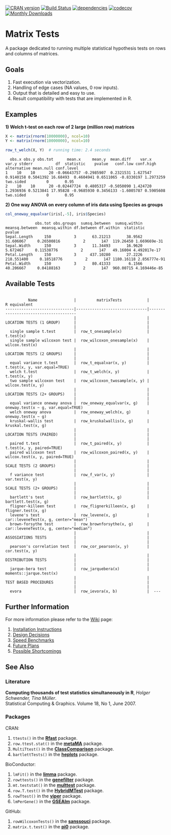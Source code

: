[![CRAN version](http://www.r-pkg.org/badges/version/matrixTests)](https://cran.r-project.org/package=matrixTests)
[![Build Status](https://travis-ci.com/KKPMW/matrixTests.svg?branch=master)](https://travis-ci.com/KKPMW/matrixTests)
[![dependencies](https://tinyverse.netlify.com/badge/matrixTests)](https://CRAN.R-project.org/package=matrixTests)
[![codecov](https://codecov.io/gh/KKPMW/matrixTests/branch/master/graph/badge.svg)](https://codecov.io/gh/KKPMW/matrixTests)
[![Monthly Downloads](https://cranlogs.r-pkg.org/badges/matrixTests)](https://cranlogs.r-pkg.org/badges/matrixTests)

# Matrix Tests #

A package dedicated to running multiple statistical hypothesis tests on rows and columns of matrices.

## Goals ##

1. Fast execution via vectorization.
2. Handling of edge cases (NA values, 0 row inputs).
3. Output that is detailed and easy to use.
4. Result compatibility with tests that are implemented in R.

## Examples ##

**1) Welch t-test on each row of 2 large (million row) matrices**

```r
X <- matrix(rnorm(10000000), ncol=10)
Y <- matrix(rnorm(10000000), ncol=10)

row_t_welch(X, Y)  # running time: 2.4 seconds
```
```
  obs.x obs.y obs.tot      mean.x     mean.y  mean.diff    var.x     var.y stderr          df  statistic    pvalue   conf.low conf.high alternative mean.null conf.level
1    10    10      20 -0.06643757 -0.2985907  0.2321531 1.627547 0.9140158 0.5041392 16.68493  0.4604941 0.6511065 -0.8330197 1.2973259   two.sided         0       0.95
2    10    10      20 -0.02447724  0.4805317 -0.5050090 1.424720 1.2936936 0.5213841 17.95828 -0.9685930 0.3456133 -1.6005787 0.5905608   two.sided         0       0.95
```

**2) One way ANOVA on every column of iris data using Species as groups**

```r
col_oneway_equalvar(iris[,-5], iris$Species)
```
```
             obs.tot obs.groups  sumsq.between  sumsq.within  meansq.between  meansq.within df.between df.within  statistic       pvalue
Sepal.Length     150          3       63.21213       38.9562       31.606067     0.26500816          2       147  119.26450 1.669669e-31
Sepal.Width      150          3       11.34493       16.9620        5.672467     0.11538776          2       147   49.16004 4.492017e-17
Petal.Length     150          3      437.10280       27.2226      218.551400     0.18518776          2       147 1180.16118 2.856777e-91
Petal.Width      150          3       80.41333        6.1566       40.206667     0.04188163          2       147  960.00715 4.169446e-85
```

## Available Tests ##

```

          Name                |         matrixTests           |        R equivalent
------------------------------|-------------------------------|--------------------------------------
                              |                               |
LOCATION TESTS (1 GROUP)      |                               |
                              |                               |
  single sample t.test        |  row_t_onesample(x)           |  t.test(x)
  single sample wilcoxon test |  row_wilcoxon_onesample(x)    |  wilcox.test(x)
                              |                               |
LOCATION TESTS (2 GROUPS)     |                               |
                              |                               |
  equal variance t.test       |  row_t_equalvar(x, y)         |  t.test(x, y, var.equal=TRUE)
  welch t.test                |  row_t_welch(x, y)            |  t.test(x, y)
  two sample wilcoxon test    |  row_wilcoxon_twosample(x, y) |  wilcox.test(x, y)
                              |                               |
LOCATION TESTS (2+ GROUPS)    |                               |
                              |                               |
  equal variance oneway anova |  row_oneway_equalvar(x, g)    |  oneway.test(x ~ g, var.equal=TRUE)
  welch oneway anova          |  row_oneway_welch(x, g)       |  oneway.test(x ~ g)
  kruskal-wallis test         |  row_kruskalwallis(x, g)      |  kruskal.test(x, g)
                              |                               |
LOCATION TESTS (PAIRED)       |                               |
                              |                               |
  paired t.test               |  row_t_paired(x, y)           |  t.test(x, y, paired=TRUE)
  paired wilcoxon test        |  row_wilcoxon_paired(x, y)    |  wilcox.test(x, y, paired=TRUE)
                              |                               |
SCALE TESTS (2 GROUPS)        |                               |
                              |                               |
  f variance test             |  row_f_var(x, y)              |  var.test(x, y)
                              |                               |
SCALE TESTS (2+ GROUPS)       |                               |
                              |                               |
  bartlett's test             |  row_bartlett(x, g)           |  bartlett.test(x, g)
  fligner-killeen test        |  row_flignerkilleen(x, g)     |  fligner.test(x, g)
  levene's test               |  row_levene(x, g)             |  car::leveneTest(x, g, center="mean")
  brown-forsythe test         |  row_brownforsythe(x, g)      |  car::leveneTest(x, g, center="median")
                              |                               |
ASSOSIATIONS TESTS            |                               |
                              |                               |
  pearson's correlation test  |  row_cor_pearson(x, y)        |  cor.test(x, y)
                              |                               |
DISTRIBUTION TESTS            |                               |
                              |                               |
  jarque-bera test            |  row_jarquebera(x)            |  moments::jarque.test(x)
                              |                               |
TEST BASED PROCEDURES         |                               |
                              |                               |
  evora                       |  row_ievora(x, b)             |  ---
```


## Further Information ##

For more information please refer to the [Wiki](https://github.com/KKPMW/matrixTests/wiki) page:

1. [Installation Instructions](https://github.com/KKPMW/matrixTests/wiki/Installation)
2. [Design Decisions](https://github.com/KKPMW/matrixTests/wiki/Design-Decisions)
3. [Speed Benchmarks](https://github.com/KKPMW/matrixTests/wiki/Benchmarks)
4. [Future Plans](https://github.com/KKPMW/matrixTests/wiki/Future-Plans)
5. [Possible Shortcomings](https://github.com/KKPMW/matrixTests/wiki/Possible-Shortcomings)

## See Also ##

### Literature ###

**Computing thousands of test statistics simultaneously in R**, *Holger Schwender, Tina Müller*.\
Statistical Computing & Graphics. Volume 18, No 1, June 2007.

### Packages ###

CRAN:

1. `ttests()` in the [**Rfast**](https://CRAN.R-project.org/package=Rfast) package.
2. `row.ttest.stat()` in the [**metaMA**](https://CRAN.R-project.org/package=metaMA) package.
3. `MultiTtest()` in the [**ClassComparison**](https://CRAN.R-project.org/package=ClassComparison) package.
4. `bartlettTests()` in the [**heplots**](https://CRAN.R-project.org/package=heplots) package.

BioConductor:

1. `lmFit()` in the [**limma**](https://bioconductor.org/packages/release/bioc/html/limma.html) package.
2. `rowttests()` in the [**genefilter**](https://bioconductor.org/packages/release/bioc/html/genefilter.html) package.
3. `mt.teststat()` in the [**multtest**](https://www.bioconductor.org/packages/release/bioc/html/multtest.html) package.
4. `row.T.test()` in the [**HybridMTest**](https://www.bioconductor.org/packages/release/bioc/html/HybridMTest.html) package.
5. `rowTtest()` in the [**viper**](https://bioconductor.org/packages/release/bioc/html/viper.html) package.
6. `lmPerGene()` in the [**GSEAlm**](https://www.bioconductor.org/packages/release/bioc/html/GSEAlm.html) package.

GitHub:

1. `rowWilcoxonTests()` in the [**sanssouci**](https://github.com/pneuvial/sanssouci) package.
2. `matrix.t.test()` in the [**pi0**](https://github.com/gitlongor/pi0) package.
